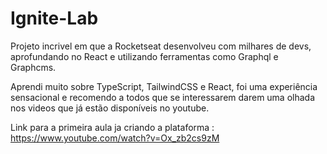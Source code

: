 # Ignite-Lab   

Projeto incrivel em que a Rocketseat desenvolveu com milhares de devs, aprofundando no React e utilizando ferramentas como Graphql e Graphcms.

Aprendi muito sobre TypeScript, TailwindCSS e React, foi uma experiência sensacional e recomendo a todos que se interessarem darem uma olhada nos videos que já estão disponíveis no youtube.

Link para a primeira aula ja criando a plataforma : https://www.youtube.com/watch?v=Ox_zb2cs9zM
